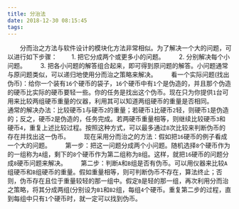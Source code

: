 ```yaml
---
title: 分治法
date: 2018-12-30 08:15:45
tags:
---
```

&emsp;&emsp;分而治之方法与软件设计的模块化方法非常相似。为了解决一个大的问题，可以进行如下步骤：
&emsp;&emsp;1. 把它分成两个或更多小的问题。
&emsp;&emsp;2. 分别解决每个小问题。
&emsp;&emsp;3. 把各小问题的解答组合起来，即可得到原问题的解答。小问题通常与原问题类似，可以递归地使用分而治之策略来解决。
&emsp;&emsp;看一个实际问题(找出伪币)：给你一个装有`16`个硬币的袋子，`16`个硬币中有`1`个是伪造的，并且那个伪造的硬币比实际的硬币要轻一些。你的任务是找出这个伪币。现在只为你提供`1`台可用来比较两组硬币重量的仪器，利用其可以知道两组硬币的重量是否相同。
&emsp;&emsp;通常的解决办法：比较硬币`1`与硬币`2`的重量；若硬币`1`比硬币`2`轻，则硬币`1`是伪造的；反之，硬币`2`是伪造的，任务完成。若两硬币重量相等，则继续比较硬币`3`和硬币`4`，重复上述比较过程。按照这种方式，可以最多通过`8`次比较来判断伪币的存在并找出这一伪币。
&emsp;&emsp;现在采用分而治之的方法：假如把`16`硬币的例子看成一个大的问题。
&emsp;&emsp;第一步：把这一问题分成两个小问题。随机选择`8`个硬币作为的一组称为`A`组，剩下的`8`个硬币作为第二组称为`B`组。这样，就把`16`硬币的问题分成`8`硬币问题来解决。
&emsp;&emsp;第二步：判断`A`和`B`组是否有伪币。可以用仪器来比较`A`组硬币和`B`组硬币的重量。假如重量相等，则可判断伪币不存在，算法终止；否则，伪币存在且位于重量较轻的那一组中。假定`B`是轻的那一组，再次利用分而治之策略，将其分成两组(分别设为`B1`和`B2`组，每组`4`个硬币。重复第二步的过程，直到每组中只有`1`个硬币时，就一定可以找到伪币。